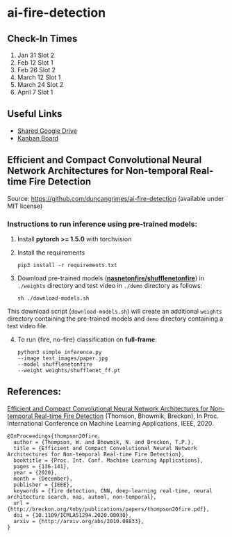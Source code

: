 # ai-fire-detection

## Check-In Times
1. Jan 31 Slot 2
2. Feb 12 Slot 1
3. Feb 26 Slot 2
4. March 12 Slot 1
5. March 24 Slot 2
6. April 7 Slot 1

## Useful Links
- [Shared Google Drive](https://drive.google.com/drive/folders/1WcSBmiSUflXx6g88-UZEjkvhA1224XAy?usp=drive_link)
- [Kanban Board](https://vanderbilt365-my.sharepoint.com/personal/daniel_moyer_vanderbilt_edu/Lists/Fire%20Detection/AllItems.aspx?viewid=abb20dc8-8d62-4e84-b0cc-a5e494e4a15d&sw=bypass&bypassReason=abandoned&e=3:0c4369ef1e8248118e15dbaeb750a469&sharingv2=true&fromShare=true&at=9&CID=280d7da1-90d2-7000-b8e9-d5036e1da760&cidOR=SPO)

## Efficient and Compact Convolutional Neural Network Architectures for Non-temporal Real-time Fire Detection
Source: https://github.com/duncangrimes/ai-fire-detection (available under MIT license)

### Instructions to run inference using pre-trained models:

1. Install **pytorch >= 1.5.0** with torchvision

2. Install the requirements

    ~~~
    pip3 install -r requirements.txt
    ~~~
  
3. Download pre-trained models ([**nasnetonfire/shufflenetonfire**](https://collections.durham.ac.uk/downloads/r1tb09j570z)) in ```./weights``` directory and test video in ```./demo``` directory as follows:

    ~~~
    sh ./download-models.sh
    ~~~

  This download script (```download-models.sh```) will create an additional ```weights``` directory containing the pre-trained models and ```demo``` directory containing a test video file.

4. To run {fire, no-fire} classification on **full-frame**:

    ~~~
    python3 simple_inference.py
    --image test_images/paper.jpg
    --model shufflenetonfire
    --weight weights/shufflenet_ff.pt
    ~~~

## References:

[Efficient and Compact Convolutional Neural Network Architectures for Non-temporal Real-time Fire Detection](https://breckon.org/toby/publications/papers/thompson20fire.pdf)
(Thomson, Bhowmik, Breckon), In Proc. International Conference on Machine Learning Applications, IEEE, 2020.
```
@InProceedings{thompson20fire,
  author = {Thompson, W. and Bhowmik, N. and Breckon, T.P.},
  title = {Efficient and Compact Convolutional Neural Network Architectures for Non-temporal Real-time Fire Detection},
  booktitle = {Proc. Int. Conf. Machine Learning Applications},
  pages = {136-141},
  year = {2020},
  month = {December},
  publisher = {IEEE},
  keywords = {fire detection, CNN, deep-learning real-time, neural architecture search, nas, automl, non-temporal},
  url = {http://breckon.org/toby/publications/papers/thompson20fire.pdf},
  doi = {10.1109/ICMLA51294.2020.00030},
  arxiv = {http://arxiv.org/abs/2010.08833},
}